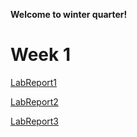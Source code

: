 **Welcome to winter quarter!**
# Week 1
[LabReport1](https://github.com/makeilali/cse15l-lab-reports/blob/main/Labreport1.md)

[LabReport2](https://github.com/makeilali/cse15l-lab-reports/blob/main/LabReport2.md)

[LabReport3]()
